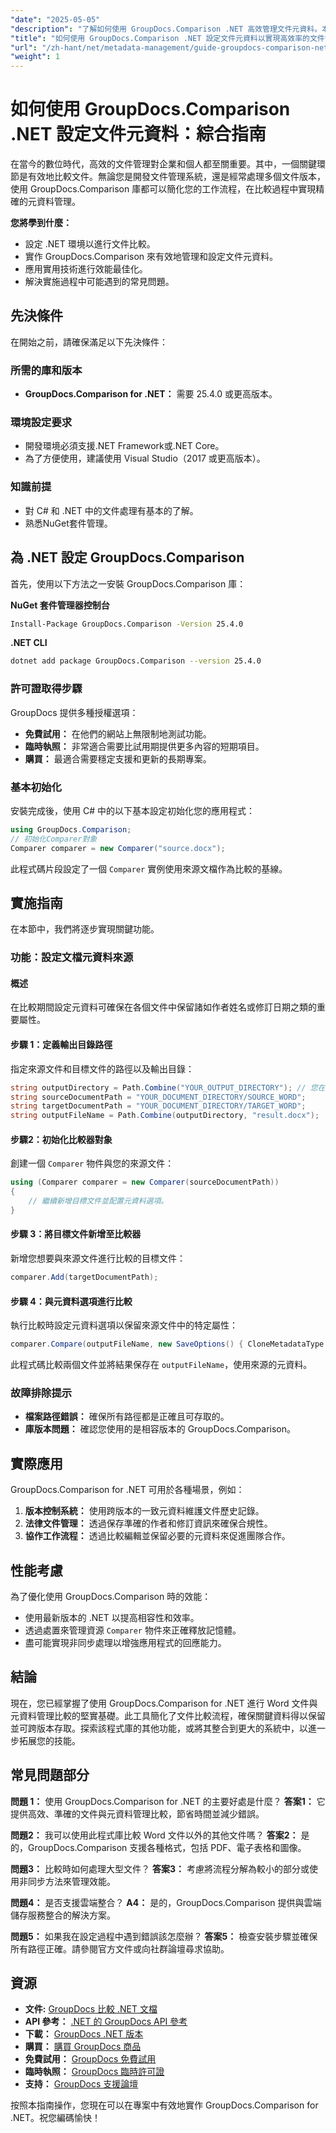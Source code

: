 ```yaml
---
"date": "2025-05-05"
"description": "了解如何使用 GroupDocs.Comparison .NET 高效管理文件元資料。本指南涵蓋設定、實作和優化技巧。"
"title": "如何使用 GroupDocs.Comparison .NET 設定文件元資料以實現高效率的文件管理"
"url": "/zh-hant/net/metadata-management/guide-groupdocs-comparison-net-metadata-setting/"
"weight": 1
---
```


# 如何使用 GroupDocs.Comparison .NET 設定文件元資料：綜合指南

在當今的數位時代，高效的文件管理對企業和個人都至關重要。其中，一個關鍵環節是有效地比較文件。無論您是開發文件管理系統，還是經常處理多個文件版本，使用 GroupDocs.Comparison 庫都可以簡化您的工作流程，在比較過程中實現精確的元資料管理。

**您將學到什麼：**
- 設定 .NET 環境以進行文件比較。
- 實作 GroupDocs.Comparison 來有效地管理和設定文件元資料。
- 應用實用技術進行效能最佳化。
- 解決實施過程中可能遇到的常見問題。

## 先決條件

在開始之前，請確保滿足以下先決條件：

### 所需的庫和版本
- **GroupDocs.Comparison for .NET：** 需要 25.4.0 或更高版本。

### 環境設定要求
- 開發環境必須支援.NET Framework或.NET Core。
- 為了方便使用，建議使用 Visual Studio（2017 或更高版本）。

### 知識前提
- 對 C# 和 .NET 中的文件處理有基本的了解。
- 熟悉NuGet套件管理。

## 為 .NET 設定 GroupDocs.Comparison

首先，使用以下方法之一安裝 GroupDocs.Comparison 庫：

**NuGet 套件管理器控制台**
```bash
Install-Package GroupDocs.Comparison -Version 25.4.0
```

**.NET CLI**
```bash
dotnet add package GroupDocs.Comparison --version 25.4.0
```

### 許可證取得步驟

GroupDocs 提供多種授權選項：
- **免費試用：** 在他們的網站上無限制地測試功能。
- **臨時執照：** 非常適合需要比試用期提供更多內容的短期項目。
- **購買：** 最適合需要穩定支援和更新的長期專案。

### 基本初始化

安裝完成後，使用 C# 中的以下基本設定初始化您的應用程式：
```csharp
using GroupDocs.Comparison;
// 初始化Comparer對象
Comparer comparer = new Comparer("source.docx");
```
此程式碼片段設定了一個 `Comparer` 實例使用來源文檔作為比較的基線。

## 實施指南

在本節中，我們將逐步實現關鍵功能。

### 功能：設定文檔元資料來源

#### 概述
在比較期間設定元資料可確保在各個文件中保留諸如作者姓名或修訂日期之類的重要屬性。

#### 步驟 1：定義輸出目錄路徑
指定來源文件和目標文件的路徑以及輸出目錄：
```csharp
string outputDirectory = Path.Combine("YOUR_OUTPUT_DIRECTORY"); // 您在此的實際路徑
string sourceDocumentPath = "YOUR_DOCUMENT_DIRECTORY/SOURCE_WORD";
string targetDocumentPath = "YOUR_DOCUMENT_DIRECTORY/TARGET_WORD";
string outputFileName = Path.Combine(outputDirectory, "result.docx");
```

#### 步驟2：初始化比較器對象
創建一個 `Comparer` 物件與您的來源文件：
```csharp
using (Comparer comparer = new Comparer(sourceDocumentPath))
{
    // 繼續新增目標文件並配置元資料選項。
}
```

#### 步驟 3：將目標文件新增至比較器
新增您想要與來源文件進行比較的目標文件：
```csharp
comparer.Add(targetDocumentPath);
```

#### 步驟 4：與元資料選項進行比較
執行比較時設定元資料選項以保留來源文件中的特定屬性：
```csharp
comparer.Compare(outputFileName, new SaveOptions() { CloneMetadataType = MetadataType.Source });
```
此程式碼比較兩個文件並將結果保存在 `outputFileName`，使用來源的元資料。

### 故障排除提示
- **檔案路徑錯誤：** 確保所有路徑都是正確且可存取的。
- **庫版本問題：** 確認您使用的是相容版本的 GroupDocs.Comparison。

## 實際應用

GroupDocs.Comparison for .NET 可用於各種場景，例如：
1. **版本控制系統：** 使用跨版本的一致元資料維護文件歷史記錄。
2. **法律文件管理：** 透過保存準確的作者和修訂資訊來確保合規性。
3. **協作工作流程：** 透過比較編輯並保留必要的元資料來促進團隊合作。

## 性能考慮

為了優化使用 GroupDocs.Comparison 時的效能：
- 使用最新版本的 .NET 以提高相容性和效率。
- 透過處置來管理資源 `Comparer` 物件來正確釋放記憶體。
- 盡可能實現非同步處理以增強應用程式的回應能力。

## 結論

現在，您已經掌握了使用 GroupDocs.Comparison for .NET 進行 Word 文件與元資料管理比較的堅實基礎。此工具簡化了文件比較流程，確保關鍵資料得以保留並可跨版本存取。探索該程式庫的其他功能，或將其整合到更大的系統中，以進一步拓展您的技能。

## 常見問題部分

**問題 1：** 使用 GroupDocs.Comparison for .NET 的主要好處是什麼？
**答案1：** 它提供高效、準確的文件與元資料管理比較，節省時間並減少錯誤。

**問題2：** 我可以使用此程式庫比較 Word 文件以外的其他文件嗎？
**答案2：** 是的，GroupDocs.Comparison 支援各種格式，包括 PDF、電子表格和圖像。

**問題3：** 比較時如何處理大型文件？
**答案3：** 考慮將流程分解為較小的部分或使用非同步方法來管理效能。

**問題4：** 是否支援雲端整合？
**A4：** 是的，GroupDocs.Comparison 提供與雲端儲存服務整合的解決方案。

**問題5：** 如果我在設定過程中遇到錯誤該怎麼辦？
**答案5：** 檢查安裝步驟並確保所有路徑正確。請參閱官方文件或向社群論壇尋求協助。

## 資源
- **文件:** [GroupDocs 比較 .NET 文檔](https://docs.groupdocs.com/comparison/net/)
- **API 參考：** [.NET 的 GroupDocs API 參考](https://reference.groupdocs.com/comparison/net/)
- **下載：** [GroupDocs .NET 版本](https://releases.groupdocs.com/comparison/net/)
- **購買：** [購買 GroupDocs 商品](https://purchase.groupdocs.com/buy)
- **免費試用：** [GroupDocs 免費試用](https://releases.groupdocs.com/comparison/net/)
- **臨時執照：** [GroupDocs 臨時許可證](https://purchase.groupdocs.com/temporary-license/)
- **支持：** [GroupDocs 支援論壇](https://forum.groupdocs.com/c/comparison/)

按照本指南操作，您現在可以在專案中有效地實作 GroupDocs.Comparison for .NET。祝您編碼愉快！